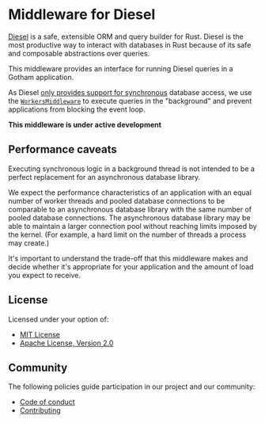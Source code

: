 # Middleware for Diesel

[Diesel](https://diesel.rs) is a safe, extensible ORM and query builder for
Rust. Diesel is the most productive way to interact with databases in Rust
because of its safe and composable abstractions over queries.

This middleware provides an interface for running Diesel queries in a Gotham
application.

As Diesel [only provides support for synchronous][async-diesel] database access,
we use the [`WorkersMiddleware`][workers] to execute queries in the "background"
and prevent applications from blocking the event loop.

[workers]: https://github.com/gotham-rs/gotham/tree/master/middleware/under_development/workers
[async-diesel]: https://github.com/diesel-rs/diesel/issues/399

**This middleware is under active development**

## Performance caveats

Executing synchronous logic in a background thread is not intended to be a
perfect replacement for an asynchronous database library.

We expect the performance characteristics of an application with an equal number
of worker threads and pooled database connections to be comparable to an
asynchronous database library with the same number of pooled database
connections. The asynchronous database library may be able to maintain a larger
connection pool without reaching limits imposed by the kernel. (For example, a
hard limit on the number of threads a process may create.)

It's important to understand the trade-off that this middleware makes and decide
whether it's appropriate for your application and the amount of load you expect
to receive.

## License

Licensed under your option of:

* [MIT License](../LICENSE-MIT)
* [Apache License, Version 2.0](../LICENSE-APACHE)

## Community

The following policies guide participation in our project and our community:

* [Code of conduct](../../CODE_OF_CONDUCT.md)
* [Contributing](../../CONTRIBUTING.md)

